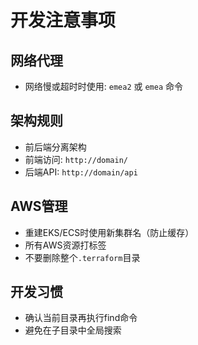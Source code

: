# 开发注意事项

## 网络代理
- 网络慢或超时时使用: `emea2` 或 `emea` 命令

## 架构规则
- 前后端分离架构
- 前端访问: `http://domain/`
- 后端API: `http://domain/api`

## AWS管理
- 重建EKS/ECS时使用新集群名（防止缓存）
- 所有AWS资源打标签
- 不要删除整个`.terraform`目录

## 开发习惯
- 确认当前目录再执行find命令
- 避免在子目录中全局搜索